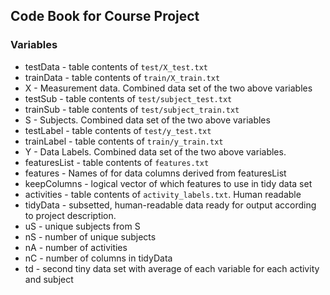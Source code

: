 ## Code Book for Course Project

### Variables

- testData - table contents of `test/X_test.txt`
- trainData - table contents of `train/X_train.txt`
- X - Measurement data. Combined data set of the two above variables
- testSub - table contents of `test/subject_test.txt`
- trainSub - table contents of `test/subject_train.txt`
- S - Subjects. Combined data set of the two above variables
- testLabel - table contents of `test/y_test.txt`
- trainLabel - table contents of `train/y_train.txt`
- Y - Data Labels. Combined data set of the two above variables. 
- featuresList - table contents of `features.txt`
- features - Names of for data columns derived from featuresList
- keepColumns - logical vector of which features to use in tidy data set
- activities - table contents of `activity_labels.txt`. Human readable
- tidyData - subsetted, human-readable data ready for output according to
  project description.
- uS - unique subjects from S
- nS - number of unique subjects
- nA - number of activities
- nC - number of columns in tidyData
- td - second tiny data set with average of each variable for each activity and
  subject
